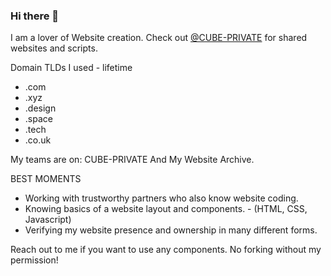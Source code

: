 ### Hi there 👋

I am a lover of Website creation. Check out [@CUBE-PRIVATE](https://github.com/CUBE-PRIVATE) for shared websites and scripts.

Domain TLDs I used - lifetime
- .com
- .xyz
- .design
- .space
- .tech
- .co.uk

My teams are on:
CUBE-PRIVATE
And My Website Archive.

BEST MOMENTS
- Working with trustworthy partners who also know website coding.
- Knowing basics of a website layout and components. - (HTML, CSS, Javascript)
- Verifying my website presence and ownership in many different forms.

Reach out to me if you want to use any components. No forking without my permission!
